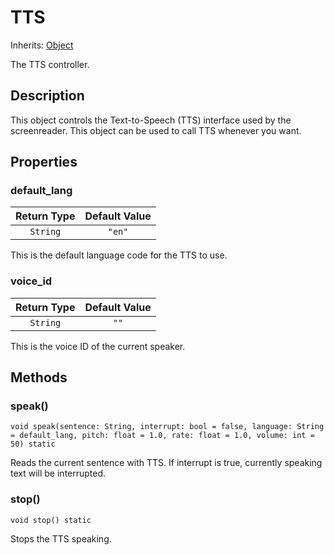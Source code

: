 # TTS
Inherits: [Object](https://docs.godotengine.org/en/stable/classes/class_object.html)

The TTS controller.

## Description

This object controls the Text-to-Speech (TTS) interface used by the screenreader. This object can be used to call TTS whenever you want.

## Properties


### default_lang

| Return Type | Default Value |
|:-------------:|:-------------:|
| ``String`` | ``"en"``

This is the default language code for the TTS to use.


### voice_id

| Return Type | Default Value |
|:-------------:|:-------------:|
| ``String`` | ``""``

This is the voice ID of the current speaker.


## Methods

### speak()

``void speak(sentence: String, interrupt: bool = false, language: String = default_lang, pitch: float = 1.0, rate: float = 1.0, volume: int = 50) static``

Reads the current sentence with TTS. If interrupt is true, currently speaking text will be interrupted.


### stop()

``void stop() static``

Stops the TTS speaking.
